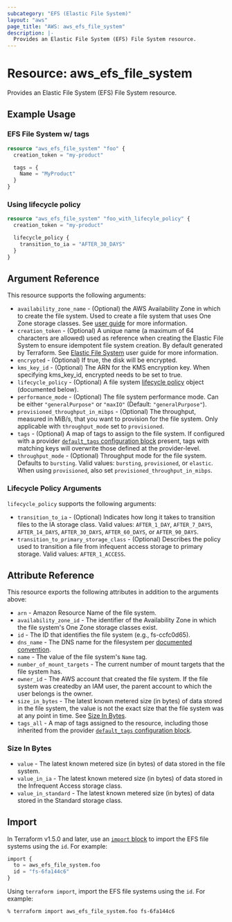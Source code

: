 ```yaml
---
subcategory: "EFS (Elastic File System)"
layout: "aws"
page_title: "AWS: aws_efs_file_system"
description: |-
  Provides an Elastic File System (EFS) File System resource.
---
```


# Resource: aws_efs_file_system

Provides an Elastic File System (EFS) File System resource.

## Example Usage

### EFS File System w/ tags

```terraform
resource "aws_efs_file_system" "foo" {
  creation_token = "my-product"

  tags = {
    Name = "MyProduct"
  }
}
```

### Using lifecycle policy

```terraform
resource "aws_efs_file_system" "foo_with_lifecyle_policy" {
  creation_token = "my-product"

  lifecycle_policy {
    transition_to_ia = "AFTER_30_DAYS"
  }
}
```

## Argument Reference

This resource supports the following arguments:

* `availability_zone_name` - (Optional) the AWS Availability Zone in which to create the file system. Used to create a file system that uses One Zone storage classes. See [user guide](https://docs.aws.amazon.com/efs/latest/ug/storage-classes.html) for more information.
* `creation_token` - (Optional) A unique name (a maximum of 64 characters are allowed)
used as reference when creating the Elastic File System to ensure idempotent file
system creation. By default generated by Terraform. See [Elastic File System](http://docs.aws.amazon.com/efs/latest/ug/)
user guide for more information.
* `encrypted` - (Optional) If true, the disk will be encrypted.
* `kms_key_id` - (Optional) The ARN for the KMS encryption key. When specifying kms_key_id, encrypted needs to be set to true.
* `lifecycle_policy` - (Optional) A file system [lifecycle policy](https://docs.aws.amazon.com/efs/latest/ug/API_LifecyclePolicy.html) object (documented below).
* `performance_mode` - (Optional) The file system performance mode. Can be either `"generalPurpose"` or `"maxIO"` (Default: `"generalPurpose"`).
* `provisioned_throughput_in_mibps` - (Optional) The throughput, measured in MiB/s, that you want to provision for the file system. Only applicable with `throughput_mode` set to `provisioned`.
* `tags` - (Optional) A map of tags to assign to the file system. If configured with a provider [`default_tags` configuration block](https://registry.terraform.io/providers/hashicorp/aws/latest/docs#default_tags-configuration-block) present, tags with matching keys will overwrite those defined at the provider-level.
* `throughput_mode` - (Optional) Throughput mode for the file system. Defaults to `bursting`. Valid values: `bursting`, `provisioned`, or `elastic`. When using `provisioned`, also set `provisioned_throughput_in_mibps`.

### Lifecycle Policy Arguments

`lifecycle_policy` supports the following arguments:

* `transition_to_ia` - (Optional) Indicates how long it takes to transition files to the IA storage class. Valid values: `AFTER_1_DAY`, `AFTER_7_DAYS`, `AFTER_14_DAYS`, `AFTER_30_DAYS`, `AFTER_60_DAYS`, or `AFTER_90_DAYS`.
* `transition_to_primary_storage_class` - (Optional) Describes the policy used to transition a file from infequent access storage to primary storage. Valid values: `AFTER_1_ACCESS`.

## Attribute Reference

This resource exports the following attributes in addition to the arguments above:

* `arn` - Amazon Resource Name of the file system.
* `availability_zone_id` - The identifier of the Availability Zone in which the file system's One Zone storage classes exist.
* `id` - The ID that identifies the file system (e.g., fs-ccfc0d65).
* `dns_name` - The DNS name for the filesystem per [documented convention](http://docs.aws.amazon.com/efs/latest/ug/mounting-fs-mount-cmd-dns-name.html).
* `name` - The value of the file system's `Name` tag.
* `number_of_mount_targets` - The current number of mount targets that the file system has.
* `owner_id` - The AWS account that created the file system. If the file system was createdby an IAM user, the parent account to which the user belongs is the owner.
* `size_in_bytes` - The latest known metered size (in bytes) of data stored in the file system, the value is not the exact size that the file system was at any point in time. See [Size In Bytes](#size-in-bytes).
* `tags_all` - A map of tags assigned to the resource, including those inherited from the provider [`default_tags` configuration block](https://registry.terraform.io/providers/hashicorp/aws/latest/docs#default_tags-configuration-block).

### Size In Bytes

* `value` - The latest known metered size (in bytes) of data stored in the file system.
* `value_in_ia` - The latest known metered size (in bytes) of data stored in the Infrequent Access storage class.
* `value_in_standard` - The latest known metered size (in bytes) of data stored in the Standard storage class.

## Import

In Terraform v1.5.0 and later, use an [`import` block](https://developer.hashicorp.com/terraform/language/import) to import the EFS file systems using the `id`. For example:

```terraform
import {
  to = aws_efs_file_system.foo
  id = "fs-6fa144c6"
}
```

Using `terraform import`, import the EFS file systems using the `id`. For example:

```console
% terraform import aws_efs_file_system.foo fs-6fa144c6
```
